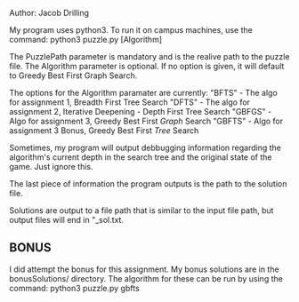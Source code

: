 Author: Jacob Drilling

My program uses python3.
To run it on campus machines, use the command:
    python3 puzzle.py <PuzzlePath> [Algorithm]

The PuzzlePath parameter is mandatory and is the realive path to the puzzle file.
The Algorithm parameter is optional. If no option is given, it will default to
Greedy Best First Graph Search.

The options for the Algorithm paramater are currently:
    "BFTS"    - The algo for assignment 1, Breadth First Tree Search
    "DFTS" - The algo for assignment 2, Iterative Deepening - Depth First Tree Search 
    "GBFGS" - Algo for assignment 3, Greedy Best First *Graph* Search
    "GBFTS" - Algo for assignment 3 Bonus, Greedy Best First *Tree* Search

Sometimes, my program will output debbugging information regarding the algorithm's 
current depth in the search tree and the original state of the game. Just ignore this.

The last piece of information the program outputs is the path to the 
solution file.

Solutions are output to a file path that is similar to the input file path, 
but output files will end in "_sol.txt\.


## BONUS
I did attempt the bonus for this assignment. My bonus solutions are in the 
bonusSolutions/ directory. The algorithm for these can be run by using the
command:
  python3 puzzle.py <PuzzlePath> gbfts
